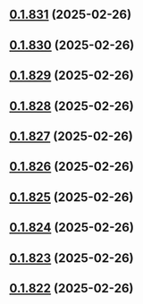 ## [0.1.831](https://github.com/binary-braids/terraform-oracle/compare/v0.1.830...v0.1.831) (2025-02-26)



## [0.1.830](https://github.com/binary-braids/terraform-oracle/compare/v0.1.829...v0.1.830) (2025-02-26)



## [0.1.829](https://github.com/binary-braids/terraform-oracle/compare/v0.1.828...v0.1.829) (2025-02-26)



## [0.1.828](https://github.com/binary-braids/terraform-oracle/compare/v0.1.827...v0.1.828) (2025-02-26)



## [0.1.827](https://github.com/binary-braids/terraform-oracle/compare/v0.1.826...v0.1.827) (2025-02-26)



## [0.1.826](https://github.com/binary-braids/terraform-oracle/compare/v0.1.825...v0.1.826) (2025-02-26)



## [0.1.825](https://github.com/binary-braids/terraform-oracle/compare/v0.1.824...v0.1.825) (2025-02-26)



## [0.1.824](https://github.com/binary-braids/terraform-oracle/compare/v0.1.823...v0.1.824) (2025-02-26)



## [0.1.823](https://github.com/binary-braids/terraform-oracle/compare/v0.1.822...v0.1.823) (2025-02-26)



## [0.1.822](https://github.com/binary-braids/terraform-oracle/compare/v0.1.821...v0.1.822) (2025-02-26)




